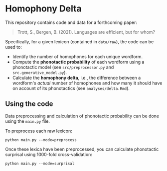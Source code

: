 # Homophony Delta

This repository contains code and data for a forthcoming paper:

> Trott, S., Bergen, B. (2021). Languages are efficient, but for whom?

Specifically, for a given lexicon (contained in `data/raw`), the code can be used to:

- Identify the number of homophones for each unique wordform.  
- Compute the **phonotactic probability** of each wordform using a phonotactic model (see `src/preprocessor.py` and `src.generative_model.py`).  
- Calculate the **homophony delta**, i.e., the difference between a wordform's *actual* number of homophones and how many it should have on account of its phonotactics (see `analyses/delta.Rmd`).  


## Using the code

Data preprocessing and calculation of phonotactic probability can be done using the `main.py` file.

To preprocess each raw lexicon:

```
python main.py --mode=preprocess
```

Once these lexica have been preprocessed, you can calculate phonotactic surprisal using 1000-fold cross-validation:

```
python main.py --mode=surprisal
```


